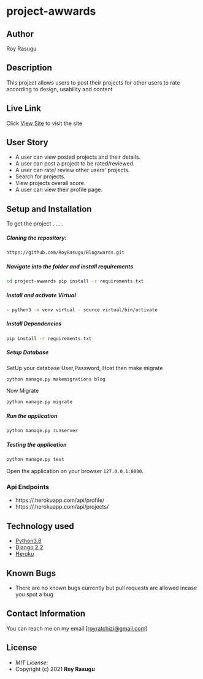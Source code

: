 # project-awwards

## Author
Roy Rasugu 
  
## Description  
This project allows users to post their projects for other users to rate according to design, usability and content

##  Live Link  
 Click [View Site](https://meawaards.herokuapp.com/)  to visit the site

 
## User Story  
  
* A user can view posted projects and their details.  
* A user can post a project to be rated/reviewed. 
* A user can rate/ review other users' projects.  
* Search for projects.  
* View projects overall score.
* A user can view their profile page.  
  

  
## Setup and Installation  
To get the project .......  
  
##### Cloning the repository:  
 ```bash 
 https://github.com/RoyRasugu/Blogawards.git
```
##### Navigate into the folder and install requirements  
 ```bash 
cd project-awwards pip install -r requirements.txt 
```
##### Install and activate Virtual  
 ```bash 
- python3 -m venv virtual - source virtual/bin/activate  
```  
##### Install Dependencies  
 ```bash 
 pip install -r requirements.txt 
```  
 ##### Setup Database  
  SetUp your database User,Password, Host then make migrate  
 ```bash 
python manage.py makemigrations blog
 ``` 
 Now Migrate  
 ```bash 
 python manage.py migrate 
```
##### Run the application  
 ```bash 
 python manage.py runserver 
``` 
##### Testing the application  
 ```bash 
 python manage.py test 
```
Open the application on your browser `127.0.0.1:8000`.  
  
 ### Api Endpoints
 * https://.herokuapp.com/api/profile/
 * https://.herokuapp.com/api/projects/
 
 
## Technology used  
  
* [Python3.8](https://www.python.org/)  
* [Django 2.2](https://docs.djangoproject.com/en/2.2/)  
* [Heroku](https://heroku.com)  
  
  
## Known Bugs  
* There are no known bugs currently but pull requests are allowed incase you spot a bug  
  
## Contact Information

You can reach me on my email [royratchizi@gmail.com]

## License
* *MIT License:*
* Copyright (c) 2021 **Roy Rasugu**
